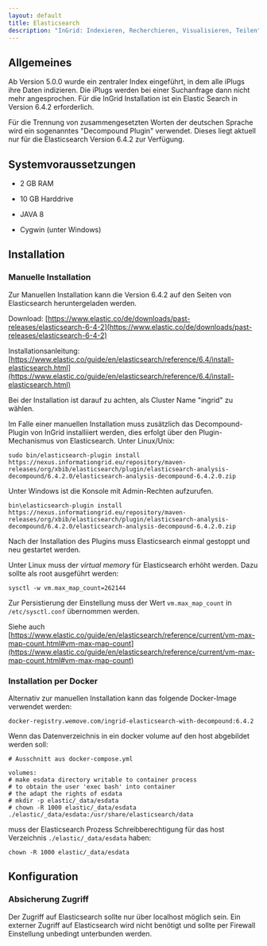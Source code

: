 ```yaml
---
layout: default
title: Elasticsearch
description: "InGrid: Indexieren, Recherchieren, Visualisieren, Teilen"
---
```


## Allgemeines

Ab Version 5.0.0 wurde ein zentraler Index eingeführt, in dem alle iPlugs ihre Daten indizieren. Die iPlugs werden bei einer Suchanfrage dann nicht mehr angesprochen. Für die InGrid Installation ist ein Elastic Search in Version 6.4.2 erforderlich.

Für die Trennung von zusammengesetzten Worten der deutschen Sprache wird ein sogenanntes "Decompound Plugin" verwendet. Dieses liegt aktuell nur für die Elasticsearch Version 6.4.2 zur Verfügung.


## Systemvoraussetzungen

* 2 GB RAM
* 10 GB Harddrive

* JAVA 8
* Cygwin (unter Windows)


## Installation

### Manuelle Installation
Zur Manuellen Installation kann die Version 6.4.2 auf den Seiten von Elasticsearch heruntergeladen werden.

Download: [https://www.elastic.co/de/downloads/past-releases/elasticsearch-6-4-2](https://www.elastic.co/de/downloads/past-releases/elasticsearch-6-4-2)

Installationsanleitung: [https://www.elastic.co/guide/en/elasticsearch/reference/6.4/install-elasticsearch.html](https://www.elastic.co/guide/en/elasticsearch/reference/6.4/install-elasticsearch.html)

Bei der Installation ist darauf zu achten, als Cluster Name "ingrid" zu wählen.

Im Falle einer manuellen Installation muss zusätzlich das Decompound-Plugin von InGrid installiiert werden, dies erfolgt über den Plugin-Mechanismus von Elasticsearch.
Unter Linux/Unix:
```
sudo bin/elasticsearch-plugin install https://nexus.informationgrid.eu/repository/maven-releases/org/xbib/elasticsearch/plugin/elasticsearch-analysis-decompound/6.4.2.0/elasticsearch-analysis-decompound-6.4.2.0.zip
```
Unter Windows ist die Konsole mit Admin-Rechten aufzurufen.
```
bin\elasticsearch-plugin install https://nexus.informationgrid.eu/repository/maven-releases/org/xbib/elasticsearch/plugin/elasticsearch-analysis-decompound/6.4.2.0/elasticsearch-analysis-decompound-6.4.2.0.zip
```

Nach der Installation des Plugins muss Elasticsearch einmal gestoppt und neu gestartet werden.

Unter Linux muss der *virtual memory* für Elasticsearch erhöht werden. Dazu sollte als root ausgeführt werden:

```
sysctl -w vm.max_map_count=262144
```

Zur Persistierung der Einstellung muss der Wert `vm.max_map_count`  in `/etc/sysctl.conf` übernommen werden.

Siehe auch [https://www.elastic.co/guide/en/elasticsearch/reference/current/vm-max-map-count.html#vm-max-map-count](https://www.elastic.co/guide/en/elasticsearch/reference/current/vm-max-map-count.html#vm-max-map-count)



### Installation per Docker

Alternativ zur manuellen Installation kann das folgende Docker-Image verwendet werden:

```
docker-registry.wemove.com/ingrid-elasticsearch-with-decompound:6.4.2
```

Wenn das Datenverzeichnis in ein docker volume auf den host abgebildet werden soll:

```
# Ausschnitt aus docker-compose.yml

volumes:
# make esdata directory writable to container process
# to obtain the user 'exec bash' into container
# the adapt the rights of esdata
# mkdir -p elastic/_data/esdata
# chown -R 1000 elastic/_data/esdata
./elastic/_data/esdata:/usr/share/elasticsearch/data
```

muss der Elasticsearch Prozess Schreibberechtigung für das host Verzeichnis `./elastic/_data/esdata` haben:

```
chown -R 1000 elastic/_data/esdata
```



## Konfiguration

### Absicherung Zugriff

Der Zugriff auf Elasticsearch sollte nur über localhost möglich sein. Ein externer Zugriff auf Elasticsearch wird nicht benötigt und sollte per Firewall Einstellung unbedingt unterbunden werden.
